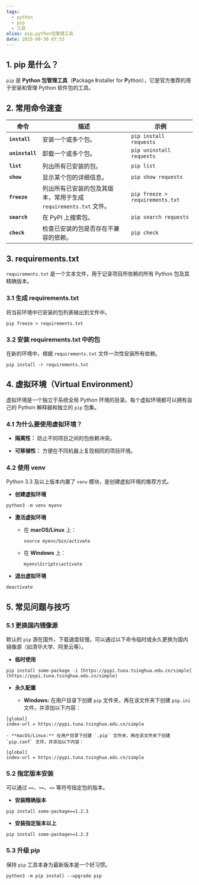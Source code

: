 ```yaml
---
tags:
  - python
  - pip
  - 工具
alias: pip,python包管理工具
date: 2025-08-30 07:53
---
```

## 1. pip 是什么？

`pip` 是 **Python 包管理工具**（**P**ackage **I**nstaller for **P**ython），它是官方推荐的用于安装和管理 Python 软件包的工具。

## 2. 常用命令速查

|命令|描述|示例|
|---|---|---|
|**`install`**|安装一个或多个包。|`pip install requests`|
|**`uninstall`**|卸载一个或多个包。|`pip uninstall requests`|
|**`list`**|列出所有已安装的包。|`pip list`|
|**`show`**|显示某个包的详细信息。|`pip show requests`|
|**`freeze`**|列出所有已安装的包及其版本，常用于生成 `requirements.txt` 文件。|`pip freeze > requirements.txt`|
|**`search`**|在 PyPI 上搜索包。|`pip search requests`|
|**`check`**|检查已安装的包是否存在不兼容的依赖。|`pip check`|

## 3. requirements.txt

`requirements.txt` 是一个文本文件，用于记录项目所依赖的所有 Python 包及其精确版本。

### 3.1 生成 requirements.txt

将当前环境中已安装的包列表输出到文件中。

```
pip freeze > requirements.txt
```

### 3.2 安装 requirements.txt 中的包

在新的环境中，根据 `requirements.txt` 文件一次性安装所有依赖。

```
pip install -r requirements.txt
```

## 4. 虚拟环境（Virtual Environment）

虚拟环境是一个独立于系统全局 Python 环境的目录。每个虚拟环境都可以拥有自己的 Python 解释器和独立的 `pip` 包集。

### 4.1 为什么要使用虚拟环境？

- **隔离性：** 防止不同项目之间的包依赖冲突。
    
- **可移植性：** 方便在不同机器上复现相同的项目环境。
    

### 4.2 使用 venv

Python 3.3 及以上版本内置了 `venv` 模块，是创建虚拟环境的推荐方式。

- **创建虚拟环境**
    

```
python3 -m venv myenv
```

- **激活虚拟环境**
    
    - 在 **macOS/Linux** 上：
        
        ```
        source myenv/bin/activate
        ```
        
    - 在 **Windows** 上：
        
        ```
        myenv\Scripts\activate
        ```
        
- **退出虚拟环境**
    

```
deactivate
```

## 5. 常见问题与技巧

### 5.1 更换国内镜像源

默认的 `pip` 源在国外，下载速度较慢。可以通过以下命令临时或永久更换为国内镜像源（如清华大学、阿里云等）。

- **临时使用**
    
```
pip install some-package -i [https://pypi.tuna.tsinghua.edu.cn/simple](https://pypi.tuna.tsinghua.edu.cn/simple)
```

- **永久配置**
    
    - **Windows:** 在用户目录下创建 `pip` 文件夹，再在该文件夹下创建 `pip.ini` 文件，并添加以下内容：
        
```
[global]
index-url = https://pypi.tuna.tsinghua.edu.cn/simple
```
        
    - **macOS/Linux:** 在用户目录下创建 `.pip` 文件夹，再在该文件夹下创建 `pip.conf` 文件，并添加以下内容：
		
```
[global]
index-url = https://pypi.tuna.tsinghua.edu.cn/simple
```
        

### 5.2 指定版本安装

可以通过 `==`、`>=`、`<=` 等符号指定包的版本。

- **安装精确版本**
    

```
pip install some-package==1.2.3
```

- **安装指定版本以上**
    

```
pip install some-package>=1.2.3
```

### 5.3 升级 pip

保持 `pip` 工具本身为最新版本是一个好习惯。

```
python3 -m pip install --upgrade pip
```